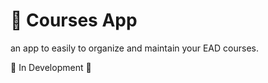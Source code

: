 # :construction_worker:  Courses App

an app to easily to organize and maintain your EAD courses.

:construction_worker:  In Development :construction_worker: